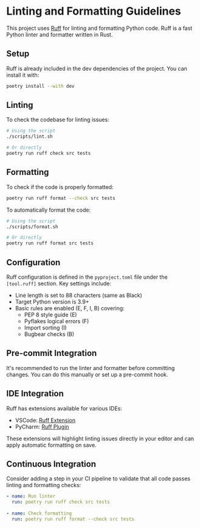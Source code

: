 # Linting and Formatting Guidelines

This project uses [Ruff](https://github.com/astral-sh/ruff) for linting and formatting Python code. Ruff is a fast Python linter and formatter written in Rust.

## Setup

Ruff is already included in the dev dependencies of the project. You can install it with:

```bash
poetry install --with dev
```

## Linting

To check the codebase for linting issues:

```bash
# Using the script
./scripts/lint.sh

# Or directly
poetry run ruff check src tests
```

## Formatting

To check if the code is properly formatted:

```bash
poetry run ruff format --check src tests
```

To automatically format the code:

```bash
# Using the script
./scripts/format.sh

# Or directly
poetry run ruff format src tests
```

## Configuration

Ruff configuration is defined in the `pyproject.toml` file under the `[tool.ruff]` section. Key settings include:

- Line length is set to 88 characters (same as Black)
- Target Python version is 3.9+
- Basic rules are enabled (E, F, I, B) covering:
  - PEP 8 style guide (E)
  - Pyflakes logical errors (F)
  - Import sorting (I)
  - Bugbear checks (B)

## Pre-commit Integration

It's recommended to run the linter and formatter before committing changes. You can do this manually or set up a pre-commit hook.

## IDE Integration

Ruff has extensions available for various IDEs:

- VSCode: [Ruff Extension](https://marketplace.visualstudio.com/items?itemName=charliermarsh.ruff)
- PyCharm: [Ruff Plugin](https://plugins.jetbrains.com/plugin/20574-ruff)

These extensions will highlight linting issues directly in your editor and can apply automatic formatting on save.

## Continuous Integration

Consider adding a step in your CI pipeline to validate that all code passes linting and formatting checks:

```yaml
- name: Run linter
  run: poetry run ruff check src tests
  
- name: Check formatting
  run: poetry run ruff format --check src tests
```